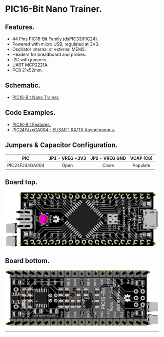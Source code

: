 # PIC16-Bit Nano Trainer.

## Features.

- 44 Pins PIC16-Bit Family (dsPIC33/PIC24).
- Powered with micro USB, regulated at 3V3.
- Oscillator internal or external MEMS.
- Headers for breadboard and probes.
- I2C with jumpers.
- UART MCP2221A.
- PCB 21x52mm.

## Schematic.

- [PIC16-Bit Nano Trainer.](./pic16bit-nano.pdf)

## Code Examples.

- [PIC16-Bit Features.](https://github.com/tronixio/trainer-boards/tree/main/boards/16bit-features)
- [PIC24FJxxGA004 - EUSART RX/TX Asynchronous.](./pic24fjxxga004.md)

## Jumpers & Capacitor Configuration.

|PIC           |JP1 - VREG +3V3|JP2 - VREG GND|VCAP (C6)|
|--------------|:-------------:|:------------:|:-------:|
|PIC24FJ64GA004|Open           |Close         |Populate |

## Board top.

![PIC16-Bit Nano Top](./pics/pic16bit-nano-top.png)

## Board bottom.

![PIC16-Bit Nano Bottom](./pics/pic16bit-nano-bottom.png)

---